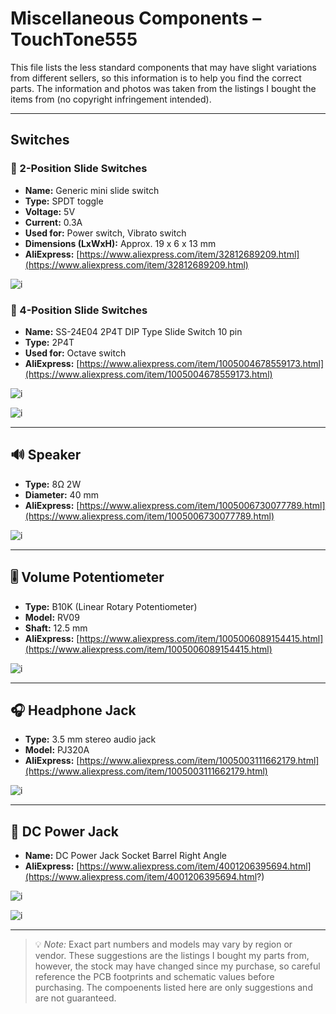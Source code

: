# Miscellaneous Components – TouchTone555

This file lists the less standard components that may have slight variations from different sellers, so this information is to help you find the correct parts. The information and photos was taken from the listings I bought the items from (no copyright infringement intended).

---

## Switches

### 🔘 2-Position Slide Switches

- **Name:** Generic mini slide switch
- **Type:** SPDT toggle
- **Voltage:** 5V
- **Current:** 0.3A
- **Used for:** Power switch, Vibrato switch
- **Dimensions (LxWxH):** Approx. 19 x 6 x 13 mm
- **AliExpress:** [https://www.aliexpress.com/item/32812689209.html](https://www.aliexpress.com/item/32812689209.html)

![i](https://raw.githubusercontent.com/DarcyJProjects/touchtone555/refs/heads/main/media/misc_parts/sw-2-0.png)

### 🔘 4-Position Slide Switches

- **Name:** SS-24E04 2P4T DIP Type Slide Switch 10 pin
- **Type:** 2P4T
- **Used for:** Octave switch
- **AliExpress:** [https://www.aliexpress.com/item/1005004678559173.html](https://www.aliexpress.com/item/1005004678559173.html)

![i](https://raw.githubusercontent.com/DarcyJProjects/touchtone555/refs/heads/main/media/misc_parts/sw-4-0.png)

![i](https://raw.githubusercontent.com/DarcyJProjects/touchtone555/refs/heads/main/media/misc_parts/sw-4-1.png)

---

## 🔊 Speaker

- **Type:** 8Ω 2W
- **Diameter:** 40 mm
- **AliExpress:** [https://www.aliexpress.com/item/1005006730077789.html](https://www.aliexpress.com/item/1005006730077789.html)

![i](https://raw.githubusercontent.com/DarcyJProjects/touchtone555/refs/heads/main/media/misc_parts/sp-0.png)

---

## 🎚️ Volume Potentiometer

- **Type:** B10K (Linear Rotary Potentiometer)
- **Model:** RV09
- **Shaft:** 12.5 mm
- **AliExpress:** [https://www.aliexpress.com/item/1005006089154415.html](https://www.aliexpress.com/item/1005006089154415.html)

![i](https://raw.githubusercontent.com/DarcyJProjects/touchtone555/refs/heads/main/media/misc_parts/p-0.png)

---

## 🎧 Headphone Jack

- **Type:** 3.5 mm stereo audio jack
- **Model:** PJ320A
- **AliExpress:** [https://www.aliexpress.com/item/1005003111662179.html](https://www.aliexpress.com/item/1005003111662179.html)

![i](https://raw.githubusercontent.com/DarcyJProjects/touchtone555/refs/heads/main/media/misc_parts/aj-0.png)

---

## 🔌 DC Power Jack

- **Name:** DC Power Jack Socket Barrel Right Angle
- **AliExpress:** [https://www.aliexpress.com/item/4001206395694.html](https://www.aliexpress.com/item/4001206395694.html?)

![i](https://raw.githubusercontent.com/DarcyJProjects/touchtone555/refs/heads/main/media/misc_parts/dc-0.png)

![i](https://raw.githubusercontent.com/DarcyJProjects/touchtone555/refs/heads/main/media/misc_parts/dc-1.png)

---

> 💡 *Note:* Exact part numbers and models may vary by region or vendor. These suggestions are the listings I bought my parts from, however, the stock may have changed since my purchase, so careful reference the PCB footprints and schematic values before purchasing. The compoenents listed here are only suggestions and are not guaranteed.
